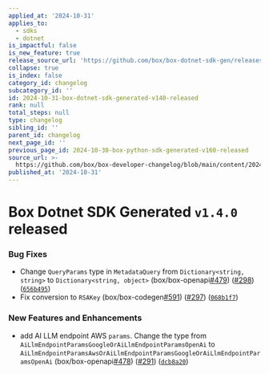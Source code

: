 ```yaml
---
applied_at: '2024-10-31'
applies_to:
  - sdks
  - dotnet
is_impactful: false
is_new_feature: true
release_source_url: 'https://github.com/box/box-dotnet-sdk-gen/releases/tag/v1.4.0'
collapse: true
is_index: false
category_id: changelog
subcategory_id: ''
id: 2024-10-31-box-dotnet-sdk-generated-v140-released
rank: null
total_steps: null
type: changelog
sibling_id: ''
parent_id: changelog
next_page_id: ''
previous_page_id: 2024-10-30-box-python-sdk-generated-v160-released
source_url: >-
  https://github.com/box/box-developer-changelog/blob/main/content/2024/10-31-box-dotnet-sdk-generated-v140-released.md
published_at: '2024-10-31'
---
```

# Box Dotnet SDK Generated `v1.4.0` released

### Bug Fixes

* Change `QueryParams` type in `MetadataQuery` from `Dictionary<string, string>` to `Dictionary<string, object>` (box/box-openapi[#479][1]) ([#298][2]) ([`656b495`][3])
* Fix conversion to `RSAKey` (box/box-codegen[#591][4]) ([#297][5]) ([`068b1f7`][6])

### New Features and Enhancements

* add AI LLM endpoint AWS `params`. Change the type from `AiLlmEndpointParamsGoogleOrAiLlmEndpointParamsOpenAi` to `AiLlmEndpointParamsAwsOrAiLlmEndpointParamsGoogleOrAiLlmEndpointParamsOpenAi` (box/box-openapi[#478][7]) ([#291][8]) ([`dcb8a20`][9])

[1]: https://github.com/box/box-codegen/issues/479

[2]: https://github.com/box/box-codegen/issues/298

[3]: https://github.com/box/box-codegen/commit/656b495bea779879bb82b2cda0cca5a30a8ad8ca

[4]: https://github.com/box/box-codegen/issues/591

[5]: https://github.com/box/box-codegen/issues/297

[6]: https://github.com/box/box-codegen/commit/068b1f7b3ea3c62647e03e0e17176bde049949db

[7]: https://github.com/box/box-codegen/issues/478

[8]: https://github.com/box/box-codegen/issues/291

[9]: https://github.com/box/box-codegen/commit/dcb8a201577be08b644266c157db45cd6797c71c